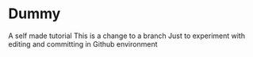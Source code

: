 # Dummy
A self made tutorial
This is a change to a branch
Just to experiment with editing and committing in Github environment
